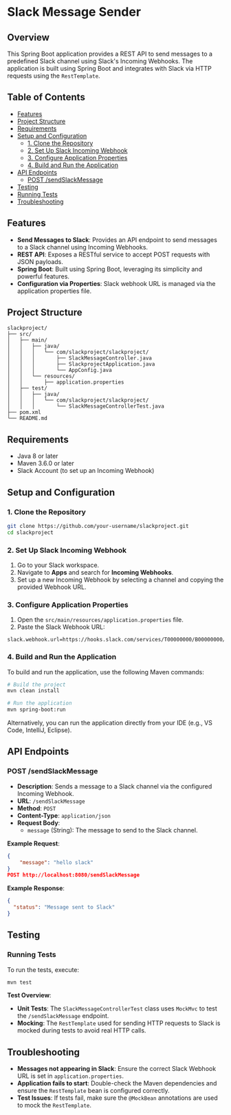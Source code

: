 
# Slack Message Sender

## Overview

This Spring Boot application provides a REST API to send messages to a predefined Slack channel using Slack's Incoming Webhooks. The application is built using Spring Boot and integrates with Slack via HTTP requests using the `RestTemplate`.

## Table of Contents

- [Features](#features)
- [Project Structure](#project-structure)
- [Requirements](#requirements)
- [Setup and Configuration](#setup-and-configuration)
  - [1. Clone the Repository](#1-clone-the-repository)
  - [2. Set Up Slack Incoming Webhook](#2-set-up-slack-incoming-webhook)
  - [3. Configure Application Properties](#3-configure-application-properties)
  - [4. Build and Run the Application](#4-build-and-run-the-application)
- [API Endpoints](#api-endpoints)
  - [POST /sendSlackMessage](#post-sendslackmessage)
- [Testing](#testing)
- [Running Tests](#running-tests)
- [Troubleshooting](#troubleshooting)


## Features

- **Send Messages to Slack**: Provides an API endpoint to send messages to a Slack channel using Incoming Webhooks.
- **REST API**: Exposes a RESTful service to accept POST requests with JSON payloads.
- **Spring Boot**: Built using Spring Boot, leveraging its simplicity and powerful features.
- **Configuration via Properties**: Slack webhook URL is managed via the application properties file.

## Project Structure

```
slackproject/
├── src/
│   ├── main/
│   │   ├── java/
│   │   │   └── com/slackproject/slackproject/
│   │   │       ├── SlackMessageController.java
│   │   │       ├── SlackprojectApplication.java
│   │   │       └── AppConfig.java
│   │   └── resources/
│   │       ├── application.properties
│   ├── test/
│   │   ├── java/
│   │   │   └── com/slackproject/slackproject/
│   │   │       └── SlackMessageControllerTest.java
├── pom.xml
└── README.md
```

## Requirements

- Java 8 or later
- Maven 3.6.0 or later
- Slack Account (to set up an Incoming Webhook)

## Setup and Configuration

### 1. Clone the Repository

```bash
git clone https://github.com/your-username/slackproject.git
cd slackproject
```

### 2. Set Up Slack Incoming Webhook

1. Go to your Slack workspace.
2. Navigate to **Apps** and search for **Incoming Webhooks**.
3. Set up a new Incoming Webhook by selecting a channel and copying the provided Webhook URL.

### 3. Configure Application Properties

1. Open the `src/main/resources/application.properties` file.
2. Paste the Slack Webhook URL:

```properties
slack.webhook.url=https://hooks.slack.com/services/T00000000/B00000000/XXXXXXXXXXXXXXXXXXXXXXXX
```

### 4. Build and Run the Application

To build and run the application, use the following Maven commands:

```bash
# Build the project
mvn clean install

# Run the application
mvn spring-boot:run
```

Alternatively, you can run the application directly from your IDE (e.g., VS Code, IntelliJ, Eclipse).

## API Endpoints

### POST /sendSlackMessage

- **Description**: Sends a message to a Slack channel via the configured Incoming Webhook.
- **URL**: `/sendSlackMessage`
- **Method**: `POST`
- **Content-Type**: `application/json`
- **Request Body**:
  - `message` (String): The message to send to the Slack channel.

**Example Request**:

```JSON
{
    "message": "hello slack"
}
POST http://localhost:8080/sendSlackMessage
```

**Example Response**:

```json
{
  "status": "Message sent to Slack"
}
```

## Testing

### Running Tests

To run the tests, execute:

```bash
mvn test
```

**Test Overview**:

- **Unit Tests**: The `SlackMessageControllerTest` class uses `MockMvc` to test the `/sendSlackMessage` endpoint.
- **Mocking**: The `RestTemplate` used for sending HTTP requests to Slack is mocked during tests to avoid real HTTP calls.

## Troubleshooting

- **Messages not appearing in Slack**: Ensure the correct Slack Webhook URL is set in `application.properties`.
- **Application fails to start**: Double-check the Maven dependencies and ensure the `RestTemplate` bean is configured correctly.
- **Test Issues**: If tests fail, make sure the `@MockBean` annotations are used to mock the `RestTemplate`.


